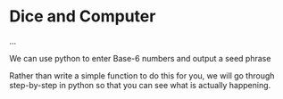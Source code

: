 # Dice and Computer

...

We can use python to enter Base-6 numbers and output a seed phrase

Rather than write a simple function to do this for you,
 we will go through step-by-step in python so that you
 can see what is actually happening.

